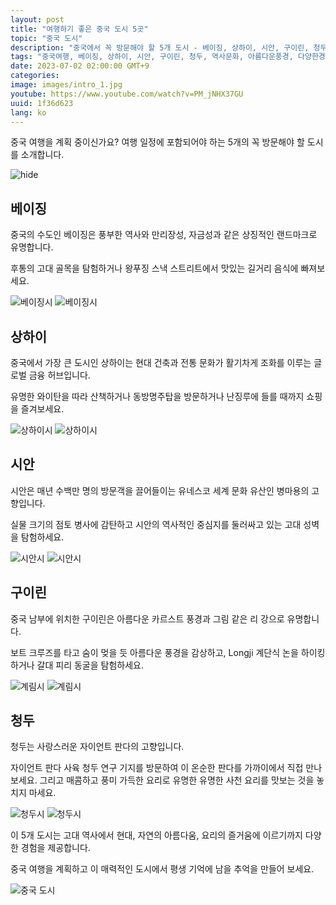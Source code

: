 ```yaml
---
layout: post
title: "여행하기 좋은 중국 도시 5곳"
topic: "중국 도시"
description: "중국에서 꼭 방문해야 할 5개 도시 - 베이징, 상하이, 시안, 구이린, 청두의 매혹적인 아름다움과 활기찬 문화를 발견하세요."
tags: "중국여행, 베이징, 상하이, 시안, 구이린, 청두, 역사문화, 아름다운풍경, 다양한경험, 중국도시, 여행계획, 추억만들기"
date: 2023-07-02 02:00:00 GMT+9
categories: 
image: images/intro_1.jpg
youtube: https://www.youtube.com/watch?v=PM_jNHX37GU
uuid: 1f36d623
lang: ko
---
```


중국 여행을 계획 중이신가요?
여행 일정에 포함되어야 하는 5개의 꼭 방문해야 할 도시를 소개합니다.

![hide](images/intro_1.jpg)


## 베이징

중국의 수도인 베이징은 풍부한 역사와 만리장성, 자금성과 같은 상징적인 랜드마크로 유명합니다.

후통의 고대 골목을 탐험하거나 왕푸징 스낵 스트리트에서 맛있는 길거리 음식에 빠져보세요.

![베이징시](images/main1_1.jpeg)
![베이징시](images/main1_2.jpg)


## 상하이
중국에서 가장 큰 도시인 상하이는 현대 건축과 전통 문화가 활기차게 조화를 이루는 글로벌 금융 허브입니다.

유명한 와이탄을 따라 산책하거나 동방명주탑을 방문하거나 난징루에 들를 때까지 쇼핑을 즐겨보세요.

![상하이시](images/main2_1.jpg)
![상하이시](images/main2_2.jpg)


## 시안
시안은 매년 수백만 명의 방문객을 끌어들이는 유네스코 세계 문화 유산인 병마용의 고향입니다.

실물 크기의 점토 병사에 감탄하고 시안의 역사적인 중심지를 둘러싸고 있는 고대 성벽을 탐험하세요.

![시안시](images/main3_1.jpg)
![시안시](images/main3_2.jpg)


## 구이린
중국 남부에 위치한 구이린은 아름다운 카르스트 풍경과 그림 같은 리 강으로 유명합니다.

보트 크루즈를 타고 숨이 멎을 듯 아름다운 풍경을 감상하고, Longji 계단식 논을 하이킹하거나 갈대 피리 동굴을 탐험하세요.

![계림시](images/main4_1.jpg)
![계림시](images/main4_2.jpg)


## 청두
청두는 사랑스러운 자이언트 판다의 고향입니다.

자이언트 판다 사육 청두 연구 기지를 방문하여 이 온순한 판다를 가까이에서 직접 만나보세요.
그리고 매콤하고 풍미 가득한 요리로 유명한 유명한 사천 요리를 맛보는 것을 놓치지 마세요.

![청두시](images/main5_5.jpg)
![청두시](images/main5_1.jpg)




이 5개 도시는 고대 역사에서 현대, 자연의 아름다움, 요리의 즐거움에 이르기까지 다양한 경험을 제공합니다.

중국 여행을 계획하고 이 매력적인 도시에서 평생 기억에 남을 추억을 만들어 보세요.


![중국 도시](images/intro_2.jpg)
